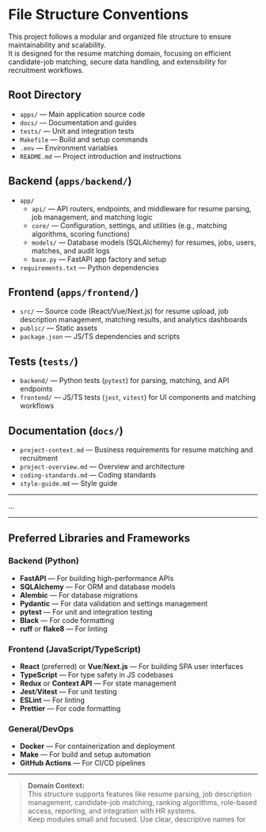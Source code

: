 # File Structure Conventions

This project follows a modular and organized file structure to ensure maintainability and scalability.  
It is designed for the resume matching domain, focusing on efficient candidate-job matching, secure data handling, and extensibility for recruitment workflows.

## Root Directory

- `apps/` — Main application source code
- `docs/` — Documentation and guides
- `tests/` — Unit and integration tests
- `Makefile` — Build and setup commands
- `.env` — Environment variables
- `README.md` — Project introduction and instructions

## Backend (`apps/backend/`)

- `app/`
  - `api/` — API routers, endpoints, and middleware for resume parsing, job management, and matching logic
  - `core/` — Configuration, settings, and utilities (e.g., matching algorithms, scoring functions)
  - `models/` — Database models (SQLAlchemy) for resumes, jobs, users, matches, and audit logs
  - `base.py` — FastAPI app factory and setup
- `requirements.txt` — Python dependencies

## Frontend (`apps/frontend/`)

- `src/` — Source code (React/Vue/Next.js) for resume upload, job description management, matching results, and analytics dashboards
- `public/` — Static assets
- `package.json` — JS/TS dependencies and scripts

## Tests (`tests/`)

- `backend/` — Python tests (`pytest`) for parsing, matching, and API endpoints
- `frontend/` — JS/TS tests (`jest`, `vitest`) for UI components and matching workflows

## Documentation (`docs/`)

- `project-context.md` — Business requirements for resume matching and recruitment
- `project-overview.md` — Overview and architecture
- `coding-standards.md` — Coding standards
- `style-guide.md` — Style guide

---

...

---

## Preferred Libraries and Frameworks

### Backend (Python)
- **FastAPI** — For building high-performance APIs
- **SQLAlchemy** — For ORM and database models
- **Alembic** — For database migrations
- **Pydantic** — For data validation and settings management
- **pytest** — For unit and integration testing
- **Black** — For code formatting
- **ruff** or **flake8** — For linting

### Frontend (JavaScript/TypeScript)
- **React** (preferred) or **Vue**/**Next.js** — For building SPA user interfaces
- **TypeScript** — For type safety in JS codebases
- **Redux** or **Context API** — For state management
- **Jest**/**Vitest** — For unit testing
- **ESLint** — For linting
- **Prettier** — For code formatting

### General/DevOps
- **Docker** — For containerization and deployment
- **Make** — For build and setup automation
- **GitHub Actions** — For CI/CD pipelines

---

> **Domain Context:**  
> This structure supports features like resume parsing, job description management, candidate-job matching, ranking algorithms, role-based access, reporting, and integration with HR systems.  
> Keep modules small and focused. Use clear, descriptive names for